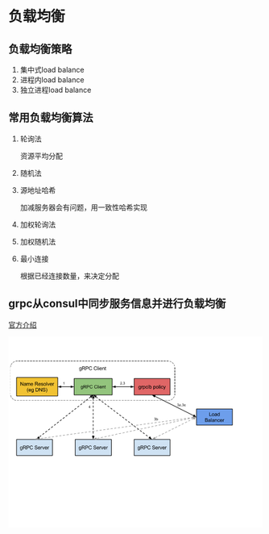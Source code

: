 # 负载均衡

## 负载均衡策略

1. 集中式load balance
2. 进程内load balance
3. 独立进程load balance

## 常用负载均衡算法

1. 轮询法

   资源平均分配

2. 随机法

3. 源地址哈希

   加减服务器会有问题，用一致性哈希实现

4. 加权轮询法

5. 加权随机法

6. 最小连接

   根据已经连接数量，来决定分配

## grpc从consul中同步服务信息并进行负载均衡

[官方介绍](https://github.com/grpc/grpc/blob/master/doc/load-balancing.md)

![](https://github.com/grpc/grpc/blob/master/doc/images/load-balancing.png)



